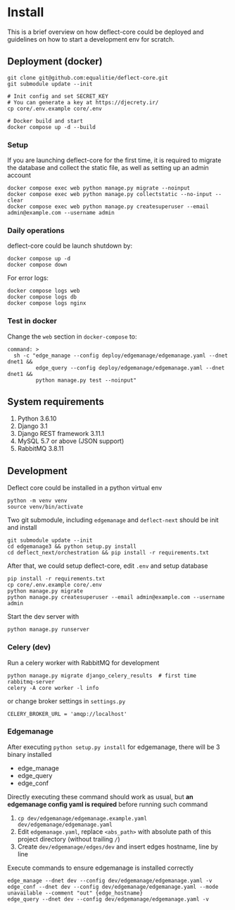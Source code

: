 # Install

This is a brief overview on how deflect-core could be deployed and guidelines on
how to start a development env for scratch.

## Deployment (docker)

```
git clone git@github.com:equalitie/deflect-core.git
git submodule update --init

# Init config and set SECRET_KEY
# You can generate a key at https://djecrety.ir/
cp core/.env.example core/.env

# Docker build and start
docker compose up -d --build
```

### Setup

If you are launching deflect-core for the first time, it is required to migrate the database and collect the static file, as well as setting up an admin account

```
docker compose exec web python manage.py migrate --noinput
docker compose exec web python manage.py collectstatic --no-input --clear
docker compose exec web python manage.py createsuperuser --email admin@example.com --username admin
```

### Daily operations

deflect-core could be launch shutdown by:

```
docker compose up -d
docker compose down
```

For error logs:

```
docker compose logs web
docker compose logs db
docker compose logs nginx
```

### Test in docker

Change the `web` section in `docker-compose` to:

```
command: >
  sh -c "edge_manage --config deploy/edgemanage/edgemanage.yaml --dnet dnet1 &&
         edge_query --config deploy/edgemanage/edgemanage.yaml --dnet dnet1 &&
         python manage.py test --noinput"
```

## System requirements

1. Python 3.6.10
2. Django 3.1
3. Django REST framework 3.11.1
4. MySQL 5.7 or above (JSON support)
5. RabbitMQ 3.8.11

## Development

Deflect core could be installed in a python virtual env

    python -m venv venv
    source venv/bin/activate

Two git submodule, including `edgemanage` and `deflect-next` should be init and install

    git submodule update --init
    cd edgemanage3 && python setup.py install
    cd deflect_next/orchestration && pip install -r requirements.txt

After that, we could setup deflect-core, edit `.env` and setup database

    pip install -r requirements.txt
    cp core/.env.example core/.env
    python manage.py migrate
    python manage.py createsuperuser --email admin@example.com --username admin

Start the dev server with

    python manage.py runserver

### Celery (dev)

Run a celery worker with RabbitMQ for development

    python manage.py migrate django_celery_results  # first time
    rabbitmq-server
    celery -A core worker -l info

or change broker settings in `settings.py`

    CELERY_BROKER_URL = 'amqp://localhost'

### Edgemanage

After executing `python setup.py install` for edgemanage, there will be 3 binary installed

- edge_manage
- edge_query
- edge_conf

Directly executing these command should work as usual, but **an edgemanage config yaml is required** before running such command

1. `cp dev/edgemanage/edgemanage.example.yaml dev/edgemanage/edgemanage.yaml`
2. Edit `edgemanage.yaml`, replace `<abs_path>` with absolute path of this project directory (without trailing `/`)
3. Create `dev/edgemanage/edges/dev` and insert edges hostname, line by line

Execute commands to ensure edgemanage is installed correctly

    edge_manage --dnet dev --config dev/edgemanage/edgemanage.yaml -v
    edge_conf --dnet dev --config dev/edgemanage/edgemanage.yaml --mode unavailable --comment "out" {edge_hostname}
    edge_query --dnet dev --config dev/edgemanage/edgemanage.yaml -v
